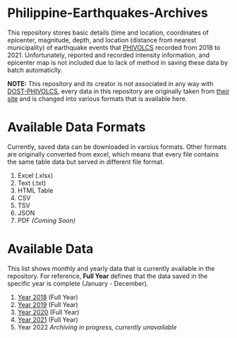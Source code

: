 # Philippine-Earthquakes-Archives
This repository stores basic details (time and location, coordinates of epicenter, magnitude, depth, and location (distance from nearest municipality) of earthquake events that [PHIVOLCS](https://www.phivolcs.dost.gov.ph/) recorded from 2018 to 2021. Unfortunately, reported and recorded  intensity information, and epicenter map is not included due to lack of method in saving these data by batch automaticlly.

**NOTE:** This repository and its creator is not associated in any way with [DOST-PHIVOLCS](https://www.phivolcs.dost.gov.ph/), every data in this repository are originally taken from [their site](https://earthquake.dost.gov.ph/) and is changed into various formats that is available here.
# Available Data Formats
Currently, saved data can be downloaded in varoius formats. Other formats are originally converted from excel, which means that every file contains the same table data but served in different file format.

1. Excel (.xlsx)
2. Text (.txt)
3. HTML Table
4. CSV
5. TSV
6. JSON
7. PDF *(Coming Soon)*

# Available Data
This list shows monthly and yearly data that is currently available in the repository. For reference, __Full Year__ defines that the data saved in the specific year is complete (January - December).

1. [Year 2018](/2018) (Full Year)
2. [Year 2019](/2019) (Full Year)
3. [Year 2020](/2020) (Full Year)
4. [Year 2021](/2021) (Full Year)
5. Year 2022 *Archiving in progress, currently unavailable*
